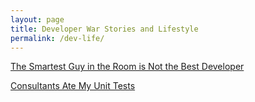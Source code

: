 ```yaml
---
layout: page
title: Developer War Stories and Lifestyle
permalink: /dev-life/
---
```

[The Smartest Guy in the Room is Not the Best Developer](/smartest-guy-in-the-room-not-the-best-developer/)

[Consultants Ate My Unit Tests](/consultants-ate-my-unit-tests/)
